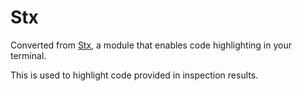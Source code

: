 # Stx

Converted from [Stx](https://deno.land/x/stx), a module that enables code highlighting in your terminal.

This is used to highlight code provided in inspection results.
